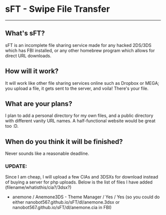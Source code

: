 # sFT - Swipe File Transfer
---

## What's sFT?
sFT is an incomplete file sharing service made for any hacked 2DS/3DS which has FBI installed, or any other homebrew program which allows for direct URL downloads.

## How will it work?
It will work like other file sharing services online such as Dropbox or MEGA; you upload a file, it gets sent to the server, and voila! There's your file.

## What are your plans?
I plan to add a personal directory for my own files, and a public directory with different vanity URL names. A half-functional website would be great too :D.

## When do you think it will be finished?

Never sounds like a reasonable deadline.

### UPDATE:

Since I am cheap, I will upload a few CIAs and 3DSXs for download instead of buying a server for php uploads. Below is the list of files I have added (filename/whatisthis/cia?/3dsx?)

* anemone / Anemone3DS - Theme Manager / Yes / Yes (so you could do either nanobot567.github.io/sFT/dl/anemone.3dsx or nanobot567.github.io/sFT/dl/anemone.cia in FBI)
